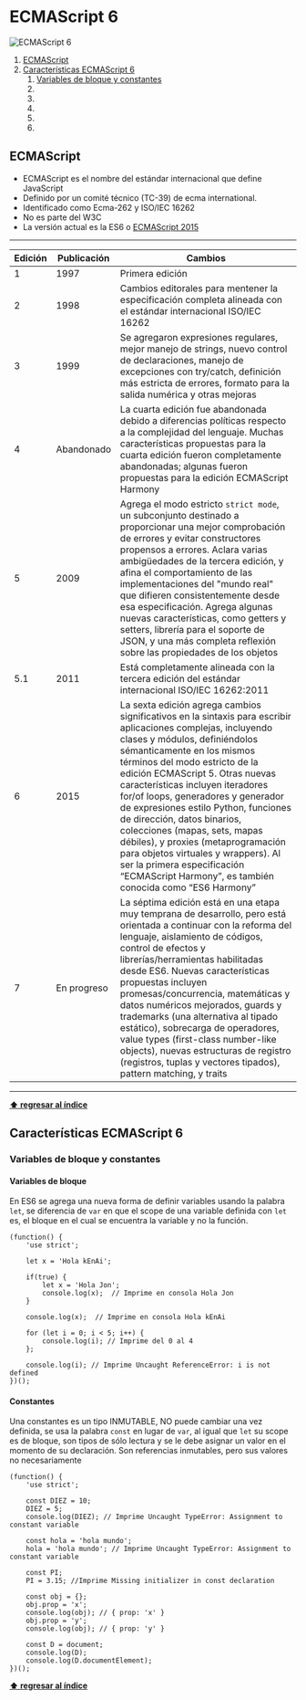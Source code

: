 # ECMAScript 6

![ECMAScript 6](http://bextlan.com/img/para-cursos/ecmascript-6-logo.jpg)

1. [ECMAScript](#ecmascript)
1. [Características ECMAScript 6](#características-ecmascript-6)
	1. [Variables de bloque y constantes](#variables-de-bloque-y-constantes)
	1. [](#)
	1. [](#)
	1. [](#)
	1. [](#)
	1. [](#)


## ECMAScript

* ECMAScript es el nombre del estándar internacional que define JavaScript
* Definido por un comité técnico (TC-39) de ecma international.
* Identificado como Ecma-262 y ISO/IEC 16262
* No es parte del W3C
* La versión actual es la ES6 o [ECMAScript 2015](http://www.ecma-international.org/ecma-262/6.0/)

--------------------------------------------------
| Edición | Publicación | Cambios |
| ------- | ----------- | ------- |
| 1 | 1997 |  Primera edición |
| 2 | 1998 |  Cambios editorales para mentener la especificación completa alineada con el estándar internacional ISO/IEC 16262 |
| 3 | 1999 |  Se agregaron expresiones regulares, mejor manejo de strings, nuevo control de declaraciones, manejo de excepciones con try/catch, definición más estricta de errores, formato para la salida numérica y otras mejoras |
| 4 | Abandonado | La cuarta edición fue abandonada debido a diferencias políticas respecto a la complejidad del lenguaje. Muchas características propuestas para la cuarta edición fueron completamente abandonadas; algunas fueron propuestas para la edición ECMAScript Harmony |
| 5 | 2009 | Agrega el modo estricto `strict mode`, un subconjunto destinado a proporcionar una mejor comprobación de errores y evitar constructores propensos a errores. Aclara varias ambigüedades de la tercera edición, y afina el comportamiento de las implementaciones del "mundo real" que difieren consistentemente desde esa especificación. Agrega algunas nuevas características, como getters y setters, librería para el soporte de JSON, y una más completa reflexión sobre las propiedades de los objetos |
| 5.1 | 2011 | Está completamente alineada con la tercera edición del estándar internacional ISO/IEC 16262:2011 |
| 6 | 2015 | La sexta edición agrega cambios significativos en la sintaxis para escribir aplicaciones complejas, incluyendo clases y módulos, definiéndolos sémanticamente en los mismos términos del modo estricto de la edición ECMAScript 5. Otras nuevas características incluyen iteradores for/of loops, generadores y generador de expresiones estilo Python, funciones de dirección, datos binarios, colecciones (mapas, sets, mapas débiles), y proxies (metaprogramación para objetos virtuales y wrappers). Al ser la primera especificación “ECMAScript Harmony”, es también conocida como “ES6 Harmony” |
| 7 |  En progreso | La séptima edición está en una etapa muy temprana de desarrollo, pero está orientada a continuar con la reforma del lenguaje, aislamiento de códigos, control de efectos y librerías/herramientas habilitadas desde ES6. Nuevas características propuestas incluyen promesas/concurrencia, matemáticas y datos numéricos mejorados, guards y trademarks (una alternativa al tipado estático), sobrecarga de operadores, value types (first-class number-like objects), nuevas estructuras de registro (registros, tuplas y vectores tipados), pattern matching, y traits |
--------------------------------------------------

**[⬆ regresar al índice](#Índice)**


## Características ECMAScript 6

### Variables de bloque y constantes

#### Variables de bloque

En ES6 se agrega una nueva forma de definir variables usando la palabra `let`, se diferencia de `var` en que el scope de una variable definida con `let` es, el bloque en el cual se encuentra la variable y no la función.

	(function() {
		'use strict';

		let x = 'Hola kEnAi';
	    
		if(true) {
			let x = 'Hola Jon';
			console.log(x);  // Imprime en consola Hola Jon
		}

		console.log(x);  // Imprime en consola Hola kEnAi

		for (let i = 0; i < 5; i++) {
			console.log(i); // Imprime del 0 al 4
		};
		
		console.log(i); // Imprime Uncaught ReferenceError: i is not defined
	})();

#### Constantes

Una constantes es un tipo INMUTABLE, NO puede cambiar una vez definida, se usa la palabra `const` en lugar de `var`, al igual que `let` su scope es de bloque, son tipos de sólo lectura y se le debe asignar un valor en el momento de su declaración. Son referencias inmutables, pero sus valores no necesariamente

	(function() {
		'use strict';
		
		const DIEZ = 10;
		DIEZ = 5;
		console.log(DIEZ); // Imprime Uncaught TypeError: Assignment to constant variable

		const hola = 'hola mundo';
		hola = 'hola mundo'; // Imprime Uncaught TypeError: Assignment to constant variable

		const PI;
		PI = 3.15; //Imprime Missing initializer in const declaration

		const obj = {};
		obj.prop = 'x';
		console.log(obj); // { prop: 'x' }
		obj.prop = 'y';
		console.log(obj); // { prop: 'y' }

		const D = document;
		console.log(D);
		console.log(D.documentElement);
	})();

**[⬆ regresar al índice](#Índice)**